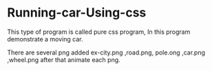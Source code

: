 # Running-car-Using-css
This type of program is called pure css program,
In this program demonstrate a moving car.

There are several png added ex-city.png ,road.png, pole.ong ,car.png ,wheel.png after that animate each png.


